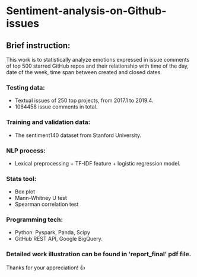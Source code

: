 # Sentiment-analysis-on-Github-issues

## Brief instruction:
This work is to statistically analyze emotions expressed in issue comments of top 500 starred GitHub repos and their relationship with time of the day, date of the week, time span between created and closed dates.

### Testing data:
- Textual issues of 250 top projects, from 2017.1 to 2019.4.
- 1064458 issue comments in total.
### Training and validation data: 
- The sentiment140 dataset from Stanford University.
### NLP process:
- Lexical preprocessing + TF-IDF feature + logistic regression model.
### Stats tool:
- Box plot
- Mann-Whitney U test 
- Spearman correlation test
### Programming tech:
- Python: Pyspark, Panda, Scipy
- GitHub REST API, Google BigQuery.

### Detailed work illustration can be found in 'report_final' pdf file.
Thanks for your appreciation! :+1:
